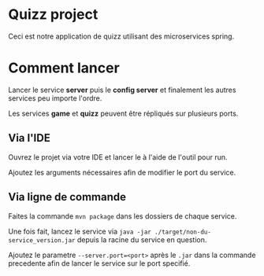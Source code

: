 # Quizz project

Ceci est notre application de quizz utilisant des microservices spring.

# Comment lancer

Lancer le service __server__ puis le __config server__ et finalement les autres services peu importe l'ordre.

Les services __game__ et __quizz__ peuvent être répliqués sur plusieurs ports.

## Via l'IDE

Ouvrez le projet via votre IDE et lancer le à l'aide de l'outil pour run.

Ajoutez les arguments nécessaires afin de modifier le port du service.

## Via ligne de commande

Faites la commande `mvn package` dans les dossiers de chaque service.

Une fois fait, lancez le service via `java -jar ./target/non-du-service_version.jar` depuis la racine du service en question.

Ajoutez le parametre `--server.port=<port>` après le `.jar` dans la commande precedente afin de lancer le service sur le port specifié.
